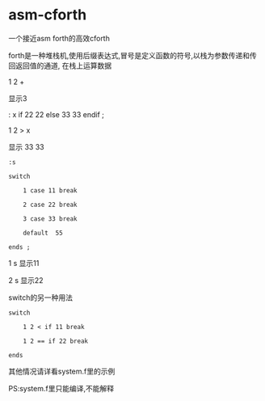 # asm-cforth
一个接近asm forth的高效cforth

forth是一种堆栈机,使用后缀表达式,冒号是定义函数的符号,以栈为参数传递和传回返回值的通道, 在栈上运算数据

1 2 +

显示3

: x	if 22 22 else 33 33 endif ;

1 2 > x

显示 33 33

	:s

	switch 

		1 case 11 break 
	
		2 case 22 break
	
		3 case 33 break 
	
		default  55 
	
	ends ;

1 s 显示11

2 s 显示22

switch的另一种用法


	switch

		1 2 < if 11 break
  
		1 2 == if 22 break
  
	ends


其他情况请详看system.f里的示例

PS:system.f里只能编译,不能解释


